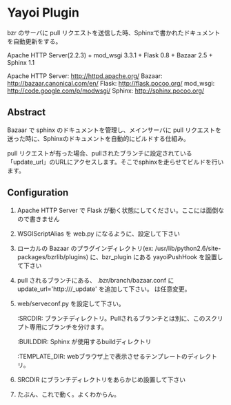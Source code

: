 
Yayoi Plugin
================

bzr のサーバに pull リクエストを送信した時、Sphinxで書かれたドキュメントを自動更新をする。

Apache HTTP Server(2.2.3) + mod_wsgi 3.3.1 + Flask 0.8 + Bazaar 2.5 + Sphinx 1.1

Apache HTTP Server: http://httpd.apache.org/
Bazaar: http://bazaar.canonical.com/en/
Flask: http://flask.pocoo.org/
mod_wsgi: http://code.google.com/p/modwsgi/
Sphinx: http://sphinx.pocoo.org/

Abstract
---------

Bazaar で sphinx のドキュメントを管理し、メインサーバに pull リクエストを送った時に、Sphinxのドキュメントを自動的にビルドする仕組み。


pull リクエストが有った場合、pullされたブランチに設定されている「update_url」のURLにアクセスします。そこでsphinxを走らせてビルドを行います。


Configuration
--------------

1. Apache HTTP Server で Flask が動く状態にしてください。ここには面倒なので書きません
2. WSGIScriptAlias を web.py になるように、設定して下さい
3. ローカルの Bazaar のプラグインディレクトリ(ex: /usr/lib/python2.6/site-packages/bzrlib/plugins) に、bzr_plugin にある yayoiPushHook を設置して下さい
4. pull されるブランチにある、 .bzr/branch/bazaar.conf に update_url='http://<your host>/_update' を追加して下さい。<your host> は任意変更。
5. web/serveconf.py を設定して下さい。
   
   :SRCDIR: ブランチディレクトリ。Pullされるブランチとは別に、このスクリプト専用にブランチを分けます。
   
   :BUILDDIR: Sphinx が使用するbuildディレクトリ
   
   :TEMPLATE_DIR: webブラウザ上で表示させるテンプレートのディレクトリ。


6. SRCDIR にブランチディレクトリをあらかじめ設置して下さい
7. たぶん、これで動く。よくわからん。

